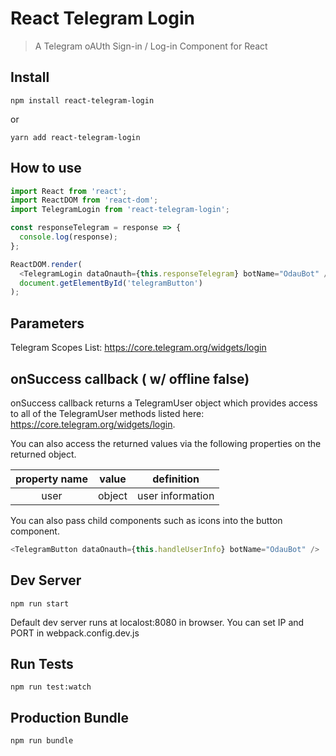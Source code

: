 # React Telegram Login

> A Telegram oAUth Sign-in / Log-in Component for React

## Install

```
npm install react-telegram-login
```

or

```
yarn add react-telegram-login
```

## How to use

```js
import React from 'react';
import ReactDOM from 'react-dom';
import TelegramLogin from 'react-telegram-login';

const responseTelegram = response => {
  console.log(response);
};

ReactDOM.render(
  <TelegramLogin dataOnauth={this.responseTelegram} botName="OdauBot" />,
  document.getElementById('telegramButton')
);
```

## Parameters

Telegram Scopes List: https://core.telegram.org/widgets/login

## onSuccess callback ( w/ offline false)

onSuccess callback returns a TelegramUser object which provides access
to all of the TelegramUser methods listed here: https://core.telegram.org/widgets/login.

You can also access the returned values via the following properties on the returned object.

| property name | value  |    definition    |
| :-----------: | :----: | :--------------: |
|     user      | object | user information |

You can also pass child components such as icons into the button component.

```js
<TelegramButton dataOnauth={this.handleUserInfo} botName="OdauBot" />
```

## Dev Server

```
npm run start
```

Default dev server runs at localost:8080 in browser.
You can set IP and PORT in webpack.config.dev.js

## Run Tests

```
npm run test:watch
```

## Production Bundle

```
npm run bundle
```

